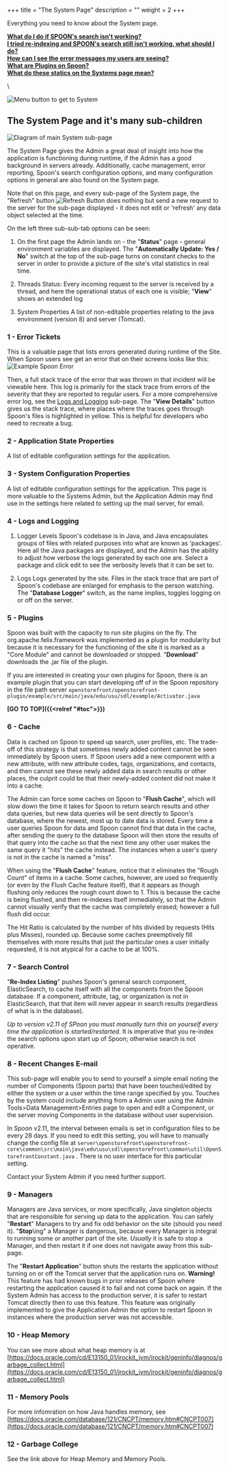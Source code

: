 +++
title = "The System Page"
description = ""
weight = 2
+++
 
 Everything you need to know about the System page.

[__What do I do if SPOON's search isn't working?__](/applicationadmin/system/#SearchControl)   \
[__I tried re-indexing and SPOON's search still isn't working, what should I do?__](/applicationadmin/system/#Cache) \
[__How can I see the error messages my users are seeing?__](/applicationadmin/system/#ErrorTickets) \
[__What are Plugins on Spoon?__](/applicationadmin/system/#Plugins) \
[__What do these statics on the Systems page mean?__](/applicationadmin/system/#HeapMemory)

  <!--more-->\

 ![Menu button to get to System](/images/AppAdmin/SystemLocation.png)

## The System Page and it's many sub-children
 ![Diagram of main System sub-page](/images/AppAdmin/SystemMapping.png)

The System Page gives the Admin a great deal of insight into how the application is functioning during runtime, if the Admin has a good
background in servers already. Additionally, cache management, error reporting, Spoon's search configuration options, and many configuration options in general are also found on the System page. 

Note that on this page, and every sub-page of the System page, the "Refresh" button ![Refresh Button](/images/AppAdmin/RefreshButton.png) does nothing but send a new request to the server for the sub-page displayed - it does not edit or 'refresh' any data object selected at the time. 

On the left three sub-sub-tab options can be seen:

1. On the first page the Admin lands on - the "__Status__" page - general environment variables are displayed. The "__Automatically Update: Yes / No__" switch at the top of the sub-page turns on constant checks to the server in order to provide a picture of the site's vital statistics in real time. 

2. Threads Status:
        Every incoming request to the server is received by a thread, and here the operational status of each one is visible; "__View__" shows an extended log
3. System Properties
        A list of non-editable properties relating to the java environment (version 8) and server (Tomcat).


<a name="ErrorTickets"></a>

### 1 - Error Tickets
This is a valuable page that lists errors generated during runtime of the Site. When Spoon users see get an error that on their screens looks like this: ![Example Spoon Error](/images/AppAdmin/submitError.JPG)

Then, a full stack trace of the error that was thrown in that incident will be viewable here. This log is primarily for the stack trace from errors of the severity that they are reported to regular users. For a more comprehensive error log, see the [Logs and Logging](LogsAndLogging) sub-page. The "__View Details__" button gives us the stack trace, where places where the traces goes through Spoon's files is highlighted in yellow. This is helpful for developers who need to recreate a bug.


### 2 - Application State Properties
A list of editable configuration settings for the application.

### 3 - System Configuration Properties 
A list of editable configuration settings for the application. This page is more valuable to the Systems Admin, but the Application Admin may find use in the settings here related to setting up the mail server, for email.

<a name="LogsAndLogging"></a>

### 4 - Logs and Logging 

1. Logger Levels
    Spoon's codebase is in Java, and Java encapsulates groups of files with related purposes into what are known as 'packages'. Here all the Java packages are displayed, and the Admin has the ability to adjust how verbose the logs generated by each one are. Select a package and click edit to see the verbosity levels that it can be set to. 

2. Logs
    Logs generated by the site. Files in the stack trace that are part of Spoon's codebase are enlarged for emphasis to the person watching.
    The "__Database Logger__" switch, as the name implies, toggles logging on or off on the server. 


<a name="Plugins"></a>

### 5 - Plugins 
Spoon was built with the capacity to run site plugins on the fly. The org.apache.felix.framework was implemented as a plugin for modularity but
because it is necessary for the functioning of the site it is marked as a "Core Module" and cannot be downloaded or stopped. "__Download__" downloads the .jar file of the plugin. 

If you are interested in creating your own plugins for Spoon, there is an example plugin that you can start developing off of in the Spoon repository in the file path server `openstorefront/openstorefront-plugin/example/src/main/java/edu/usu/sdl/example/Activator.java`


**[GO TO TOP]({{<relref "#toc">}})**

<a name="Cache"></a>

### 6 - Cache
Data is cached on Spoon to speed up search, user profiles, etc. The trade-off of this strategy is that sometimes newly added content cannot be seen immediately by Spoon users. If Spoon users add a new component with a new attribute, with new attribute codes, tags, organizations, and contacts, and then cannot see these newly added data in search results or other places, the culprit could be that their newly-added content did not make it into a cache. 

The Admin can force some caches on Spoon to "__Flush Cache__", which will slow down the time it takes for Spoon to return search results and other data queries,
but new data queries will be sent directly to Spoon's database, where the newest, most up to date data is stored. Every time a user queries Spoon for data and Spoon cannot find that data in the cache, after sending the query to the database Spoon will then store the results of that query into the cache so that the next time any other user makes the same query it "hits" the cache instead. The instances when a user's query is not in the cache is named a "miss". 


When using the "__Flush Cache__" feature, notice that it eliminates the "Rough Count" of items in a cache. Some caches, however, are used so frequently (or even by the Flush Cache feature itself), that it appears as though flushing only reduces the rough count down to 1. This is because the cache is being flushed, and then re-indexes itself immediately, so that the Admin cannot visually verify that the cache was completely erased; however a full flush did occur. 

The Hit Ratio is calculated by the number of hits divided by requests (Hits plus Misses), rounded up. Because some caches preemptively fill themselves with more results that just the particular ones a user initially requested, it is not atypical for a cache to be at 100%. 

<a name="SearchControl"></a>
### 7 - Search Control

"__Re-Index Listing__" pushes Spoon's general search component, ElasticSearch, to cache itself with all the components from the Spoon database. If a component, attribute, tag, or organization is not in ElasticSearch, that that item will never appear in search results (regardless of what is in the database). 

*Up to version v2.11 of SPoon you must manually turn this on yourself every time the application is started/restarted*. It is imperative that you re-index the search options upon start up of Spoon; otherwise search is not operative.

### 8 - Recent Changes E-mail
This sub-page will enable you to send to yourself a simple email noting the number of Components (Spoon parts) that have been touched/edited by either the system or a user within the time range specified by you. Touches by the system could include anything from a Admin user using the Admin Tools>Data Management>Entries page to open and edit a Component, or the server moving Components in the database without user supervision.

In Spoon v2.11, the interval between emails is set in configuration files to be every 28 days. If you need to edit this setting, you will have to manually change the config file at `server\openstorefront\openstorefront-core\common\src\main\java\edu\usu\sdl\openstorefront\common\util\OpenStorefrontConstant.java` . There is no user interface for this particular setting. 

Contact your System Admin if you need further support. 
  
### 9 - Managers
Managers are Java services, or more specifically, Java singleton objects that are responsible for serving up data to the application. You can safely "__Restart__" Managers to try and fix odd behavior on the site (should you need it). "__Stop__\ing" a Manager is dangerous, because every Manager is integral to running some or another part of the site. *Usually* it is safe to stop a Manager, and then restart it if one does not navigate away from this sub-page.

The "__Restart Application__" button shuts the restarts the application without turning on or off the Tomcat server that the application runs on. __Warning!__ This feature has had known bugs in prior releases of Spoon where restarting the application caused it to fail and not come back on again. If the System Admin has access to the production server, it is safer to restart Tomcat directly then to use this feature. This feature was originally implemented to give the Application Admin the option to restart Spoon in instances where the production server was not accessible. 

<a name="HeapMemory"></a>

### 10 - Heap Memory 
You can see more about what heap memory is at [https://docs.oracle.com/cd/E13150_01/jrockit_jvm/jrockit/geninfo/diagnos/garbage_collect.html](https://docs.oracle.com/cd/E13150_01/jrockit_jvm/jrockit/geninfo/diagnos/garbage_collect.html)

### 11 - Memory Pools
For more infomration on how Java handles memory, see [https://docs.oracle.com/database/121/CNCPT/memory.htm#CNCPT007](https://docs.oracle.com/database/121/CNCPT/memory.htm#CNCPT007)

### 12 - Garbage College
See the link above for Heap Memory and Memory Pools.


